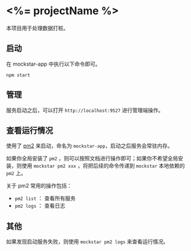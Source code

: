# <%= projectName %>


本项目用于处理数据打桩。


## 启动

在 mockstar-app 中执行以下命令即可。

```
npm start
```

## 管理

服务启动之后，可以打开 `http://localhost:9527` 进行管理端操作。


## 查看运行情况

使用了 [pm2](https://www.npmjs.com/package/pm2) 来启动，命名为 `mockstar-app`，启动之后服务会常驻内存。

如果你全局安装了 `pm2` ，则可以按照文档进行操作即可；如果你不希望全局安装，则使用 `mockstar pm2 xxx` ，将把后续的命令传递到 `mockstar` 本地依赖的 `pm2` 上。

关于 pm2 常用的操作包括：

- `pm2 list` ： 查看所有服务
- `pm2 logs` ： 查看日志


## 其他

如果发现启动服务失败，则使用 `mockstar pm2 logs` 来查看运行情况。